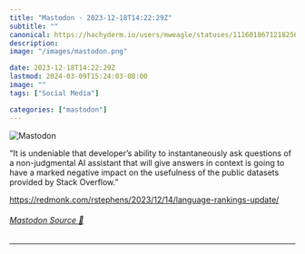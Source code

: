 ```yaml
---
title: "Mastodon - 2023-12-18T14:22:29Z"
subtitle: ""
canonical: https://hachyderm.io/users/mweagle/statuses/111601867121825685
description:
image: "/images/mastodon.png"

date: 2023-12-18T14:22:29Z
lastmod: 2024-03-09T15:24:03-08:00
image: ""
tags: ["Social Media"]

categories: ["mastodon"]
---
```

![Mastodon](/images/mastodon.png)

<p>“It is undeniable that developer’s ability to instantaneously ask questions of a non-judgmental AI assistant that will give answers in context is going to have a marked negative impact on the usefulness of the public datasets provided by Stack Overflow.”</p><p><a href="https://redmonk.com/rstephens/2023/12/14/language-rankings-update/" target="_blank" rel="nofollow noopener noreferrer" translate="no"><span class="invisible">https://</span><span class="ellipsis">redmonk.com/rstephens/2023/12/</span><span class="invisible">14/language-rankings-update/</span></a></p>


###### [Mastodon Source 🐘](https://hachyderm.io/@mweagle/111601867121825685)

___
